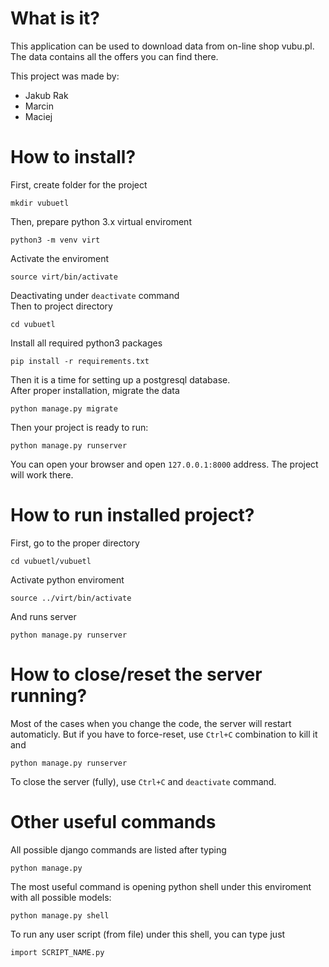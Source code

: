 # What is it?

This application can be used to download data from on-line shop vubu.pl.
The data contains all the offers you can find there.

This project was made by:  
* Jakub Rak
* Marcin 
* Maciej

# How to install?

First, create folder for the project

    mkdir vubuetl

Then, prepare python 3.x virtual enviroment

    python3 -m venv virt

Activate the enviroment

    source virt/bin/activate

Deactivating under `deactivate` command  
Then to project directory

    cd vubuetl

Install all required python3 packages

    pip install -r requirements.txt

Then it is a time for setting up a postgresql database.  
After proper installation, migrate the data

    python manage.py migrate

Then your project is ready to run:

    python manage.py runserver

You can open your browser and open `127.0.0.1:8000` address. The project will work there.

# How to run installed project?

First, go to the proper directory

    cd vubuetl/vubuetl

Activate python enviroment

    source ../virt/bin/activate

And runs server

    python manage.py runserver

# How to close/reset the server running?

Most of the cases when you change the code, the server will restart automaticly.
But if you have to force-reset, use `Ctrl+C` combination to kill it and

    python manage.py runserver

To close the server (fully), use `Ctrl+C` and `deactivate` command.

# Other useful commands

All possible django commands are listed after typing

    python manage.py

The most useful command is opening python shell under this enviroment with all possible models:

    python manage.py shell

To run any user script (from file) under this shell, you can type just

    import SCRIPT_NAME.py

